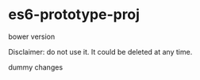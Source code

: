 # es6-prototype-proj

bower version

Disclaimer: do not use it. It could be deleted at any time.

dummy changes

